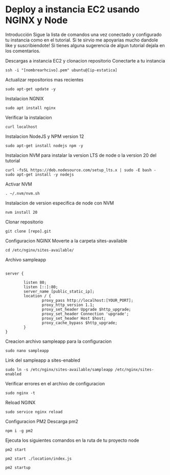 # Deploy a instancia EC2 usando NGINX y Node

Introducción
Sigue la lista de comandos una vez conectado y configurado tu instancia como en el tutorial. Si te sirvio me apoyarias mucho dandole like y suscribiendote! Si tienes alguna sugerencia de algun tutorial dejala en los comentarios.

Descargas a instancia EC2 y clonacion repositorio
Conectarte a tu instancia
```
ssh -i "[nombrearhcivo].pem" ubuntu@[ip-estatica]
```

Actualizar repositorios mas recientes
```
sudo apt-get update -y
```
Instalacion NGNIX
```
sudo apt install nginx
```
Verificar la instalacion
```
curl localhost
```

Instalacion NodeJS y NPM version 12
```
sudo apt-get install nodejs npm -y
```

Instalacion NVM para instalar la version LTS de node o la version 20 del tutorial
```
curl -fsSL https://deb.nodesource.com/setup_lts.x | sudo -E bash -
sudo apt-get install -y nodejs
```
Activar NVM
```
. ~/.nvm/nvm.sh
```
Instalacion de version especifica de node con NVM
```
nvm install 20
```
Clonar repositorio
```
git clone [repo].git
```
Configuracion NGINX
Moverte a la carpeta sites-available
```
cd /etc/nginx/sites-available/
```
Archivo sampleapp
```

server {

        listen 80;
        listen [::]:80;
        server_name [public_static_ip];
        location / {
                proxy_pass http://localhost:[YOUR_PORT];
                proxy_http_version 1.1;
                proxy_set_header Upgrade $http_upgrade;
                proxy_set_header Connection 'upgrade';
                proxy_set_header Host $host;
                proxy_cache_bypass $http_upgrade;
        }
}
```
Creacion archivo sampleapp para la configuracion
```
sudo nano sampleapp
```
Link del sampleapp a sites-enabled
```
sudo ln -s /etc/nginx/sites-available/sampleapp /etc/nginx/sites-enabled
```
Verificar errores en el archivo de configuracion
```
sudo nginx -t
```
Reload NGINX
```
sudo service nginx reload
```
Configuracion PM2
Descarga pm2
```
npm i -g pm2
```
Ejecuta los siguientes comandos en la ruta de tu proyecto node
```
pm2 start

pm2 start ./location/index.js

pm2 startup
```
